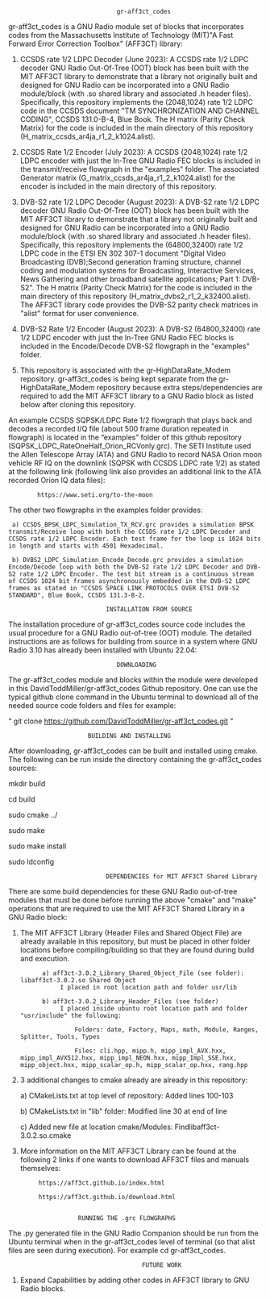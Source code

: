                                   gr-aff3ct_codes

gr-aff3ct_codes is a GNU Radio module set of blocks that incorporates codes from the Massachusetts Institute of Technology (MIT)"A Fast Forward Error Correction Toolbox" (AFF3CT) library:
 
  1) CCSDS rate 1/2 LDPC Decoder (June 2023): A CCSDS rate 1/2 LDPC decoder GNU Radio Out-Of-Tree (OOT) block has been built with the MIT AFF3CT library to demonstrate that a library not originally built and designed for GNU Radio can be incorporated into a GNU Radio module/block (with .so shared library and associated .h header files). Specifically, this repository implements the (2048,1024) rate 1/2 LDPC code in the CCSDS document "TM SYNCHRONIZATION AND CHANNEL CODING", CCSDS 131.0-B-4, Blue Book. The H matrix (Parity Check Matrix) for the code is included in the main directory of this repository (H_matrix_ccsds_ar4ja_r1_2_k1024.alist).

  2) CCSDS Rate 1/2 Encoder (July 2023):  A CCSDS (2048,1024) rate 1/2 LDPC encoder with just the In-Tree GNU Radio FEC blocks is included in the transmit/receive flowgraph in the "examples" folder. The associated Generator matrix (G_matrix_ccsds_ar4ja_r1_2_k1024.alist) for the encoder is included in the main directory of this repository.

  3) DVB-S2 rate 1/2 LDPC Decoder (August 2023): A DVB-S2 rate 1/2 LDPC decoder GNU Radio Out-Of-Tree (OOT) block has been built with the MIT AFF3CT library to demonstrate that a library not originally built and designed for GNU Radio can be incorporated into a GNU Radio module/block (with .so shared library and associated .h header files). Specifically, this repository implements the (64800,32400) rate 1/2 LDPC code in the ETSI EN 302 307-1 document "Digital Video Broadcasting (DVB);Second generation framing structure, channel coding and modulation systems for Broadcasting, Interactive Services, News Gathering and other broadband satellite applications; Part 1: DVB-S2". The H matrix (Parity Check Matrix) for the code is included in the main directory of this repository (H_matrix_dvbs2_r1_2_k32400.alist). The AFF3CT library code provides the DVB-S2 parity check matrices in "alist" format for user convenience.

  4) DVB-S2 Rate 1/2 Encoder (August 2023):  A DVB-S2 (64800,32400) rate 1/2 LDPC encoder with just the In-Tree GNU Radio FEC blocks is included in the Encode/Decode DVB-S2 flowgraph in the "examples" folder. 
  
  53) This repository is associated with the gr-HighDataRate_Modem repository. gr-aff3ct_codes is being kept separate from the gr-HighDataRate_Modem repository because extra steps/dependencies are required to add the MIT AFF3CT library to a GNU Radio block as listed below after cloning this repository.
  

An example CCSDS SQPSK/LDPC Rate 1/2 flowgraph that plays back and decodes a recorded I/Q file (about 500 frame duration repeated in flowgraph) is located in the “examples” folder of this github repository (SQPSK_LDPC_RateOneHalf_Orion_RCVonly.grc). The SETI Institute used the Allen Telescope Array (ATA) and GNU Radio to record NASA Orion moon vehicle RF IQ on the downlink (SQPSK with CCSDS LDPC rate 1/2) as stated at the following link (following link also provides an additional link to the ATA recorded Orion IQ data files):

            https://www.seti.org/to-the-moon

The other two flowgraphs in the examples folder provides:

     a) CCSDS_BPSK_LDPC_Simulation_TX_RCV.grc provides a simulation BPSK transmit/Receive loop with both the CCSDS rate 1/2 LDPC Decoder and CCSDS rate 1/2 LDPC Encoder. Each test frame for the loop is 1024 bits in length and starts with 4501 Hexadecimal.
     
     b) DVBS2_LDPC_Simulation_Encode_Decode.grc provides a simulation Encode/Decode loop with both the DVB-S2 rate 1/2 LDPC Decoder and DVB-S2 rate 1/2 LDPC Encoder. The test bit stream is a continuous stream of CCSDS 1024 bit frames asynchronously embedded in the DVB-S2 LDPC frames as stated in "CCSDS SPACE LINK PROTOCOLS OVER ETSI DVB-S2 STANDARD", Blue Book, CCSDS 131.3-B-2.

                               INSTALLATION FROM SOURCE

The installation procedure of gr-aff3ct_codes source code includes the usual procedure for a GNU Radio out-of-tree (OOT) module. The detailed instructions are as follows for building from source in a system where GNU Radio 3.10 has already been installed with Ubuntu 22.04:


                                  DOWNLOADING

The gr-aff3ct_codes module and blocks within the module were developed in this DavidToddMiller/gr-aff3ct_codes Github repository. One can use the typical github clone command in the Ubuntu terminal to download all of the needed source code folders and files for example:

“ git clone https://github.com/DavidToddMiller/gr-aff3ct_codes.git ”

                          BUILDING AND INSTALLING

After downloading, gr-aff3ct_codes can be built and installed using cmake. The following can be run inside the directory containing the gr-aff3ct_codes sources:

mkdir build

cd build

sudo cmake ../

sudo make

sudo make install

sudo ldconfig

                               DEPENDENCIES for MIT AFF3CT Shared Library

There are some build dependencies for these GNU Radio out-of-tree modules that must be done before running the above "cmake" and "make" operations that are required to use the MIT AFF3CT Shared Library in a GNU Radio block:

  1) The MIT AFF3CT Library (Header Files and Shared Object File) are already available in this repository, but must be placed in other folder locations before compiling/building so that they are found during build and execution.

               a) aff3ct-3.0.2_Library_Shared_Object_File (see folder): libaff3ct-3.0.2.so Shared Object
                    I placed in root location path and folder usr/lib    
  
               b) aff3ct-3.0.2_Library_Header_Files (see folder)
                    I placed inside ubuntu root location path and folder "usr/include" the following:  
  
                        Folders: date, Factory, Maps, math, Module, Ranges, Splitter, Tools, Types
                    
                        Files: cli.hpp, mipp.h, mipp_impl_AVX.hxx, mipp_impl_AVX512.hxx, mipp_impl_NEON.hxx, mipp_Impl_SSE.hxx, mipp_object.hxx, mipp_scalar_op.h, mipp_scalar_op.hxx, rang.hpp
                    
 
  2) 3 additional changes to cmake already are already in this repository:
 
     a) CMakeLists.txt at top level of repository: Added lines 100-103
 
     b) CMakeLists.txt in "lib" folder:  Modified line 30 at end of line
         
     c) Added new file at location cmake/Modules: Findlibaff3ct-3.0.2.so.cmake 
  
  3) More information on the MIT AFF3CT Library can be found at the following 2 links if one wants to download AFF3CT files and manuals themselves:
 
              
              https://aff3ct.github.io/index.html
              
              https://aff3ct.github.io/download.html
              

                         RUNNING THE .grc FLOWGRAPHS

The .py generated file in the GNU Radio Companion should be run from the Ubuntu terminal when in the gr-aff3ct_codes level of terminal (so that alist files are seen during execution). For example cd gr-aff3ct_codes.


                                         FUTURE WORK   

1. Expand Capabilities by adding other codes in AFF3CT library to GNU Radio blocks. 



                                              
